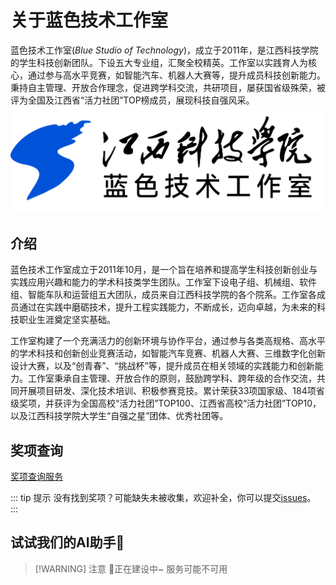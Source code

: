 # 关于蓝色技术工作室

蓝色技术工作室(*Blue Studio of Technology*)，成立于2011年，是江西科技学院的学生科技创新团队。下设五大专业组，汇聚全校精英。工作室以实践育人为核心，通过参与高水平竞赛，如智能汽车、机器人大赛等，提升成员科技创新能力。秉持自主管理、开放合作理念，促进跨学科交流，共研项目，屡获国省级殊荣，被评为全国及江西省“活力社团”TOP榜成员，展现科技自强风采。
![jxut-bst](assets/about-bst/IMG-20250222145439019.png)

## 介绍

蓝色技术工作室成立于2011年10月，是一个旨在培养和提高学生科技创新创业与实践应用兴趣和能力的学术科技类学生团队。工作室下设电子组、机械组、软件组、智能车队和运营组五大团队，成员来自江西科技学院的各个院系。工作室各成员通过在实践中磨砺技术，提升工程实践能力，不断成长，迈向卓越，为未来的科技职业生涯奠定坚实基础。

工作室构建了一个充满活力的创新环境与协作平台，通过参与各类高规格、高水平的学术科技和创新创业竞赛活动，如智能汽车竞赛、机器人大赛、三维数字化创新设计大赛，以及“创青春”、“挑战杯”等，提升成员在相关领域的实践能力和创新能力。工作室秉承自主管理、开放合作的原则，鼓励跨学科、跨年级的合作交流，共同开展项目研发、深化技术培训、积极参赛竞技。累计荣获33项国家级、184项省级奖项，并获评为全国高校“活力社团”TOP100、江西省高校“活力社团”TOP10，以及江西科技学院大学生“自强之星”团体、优秀社团等。

## 奖项查询

[奖项查询服务](https://eab6f7z1wy1.feishu.cn/share/base/query/shrcnlUAYhnx0RIfV5lieoTIJCe)

::: tip 提示
没有找到奖项？可能缺失未被收集，欢迎补全，你可以提交[issues](https://github.com/JXUT-BST/JXUT-BST.github.io/issues)。
:::

## 试试我们的AI助手🤖
<script setup>
import DifyEmbedding from '../.vitepress/theme/components/DifyEmbedding.vue'
</script>
> [!WARNING] 注意
> 🚧正在建设中~ 服务可能不可用
<DifyEmbedding/>

